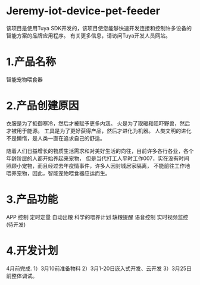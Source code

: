 # Jeremy-iot-device-pet-feeder
该项目是使用Tuya SDK开发的，该项目使您能够快速开发连接和控制许多设备的智能方案的品牌应用程序。
有关更多信息，请访问Tuya开发人员网站。


1.产品名称
==
智能宠物喂食器

2.产品创建原因
==

衣服是为了抵御寒冷，然后才被赋予更多内涵。
火是为了取暖和阻吓野兽，然后才被用于能源。
工具是为了更好获得产品，然后才进化为机器。
人类文明的进化不是懒惰，是人类一直在追求自己的舒适。

随着人们日益增长的物质生活需求和对美好生活的向往，目前许多各行各业，各个年龄阶层的人都开始养起来宠物，
但是当代打工人平时工作007，实在没有时间照顾小宠物，而且经过去年疫情事件，许多人因封城居家隔离，
不能前往工作地喂养宠物，因此，智能宠物喂食器应运而生。

3.产品功能
==
APP 控制  定时定量 自动出粮 科学的喂养计划 缺粮提醒 语音控制 实时视频监控(待开发)

4.开发计划
==
4月前完成.
1）3月10前准备物料
2）3月1-20日嵌入式开发、云开发
3）3月25日前整体调试。
